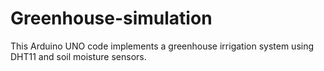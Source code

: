 # Greenhouse-simulation
This Arduino UNO code implements a greenhouse irrigation system using DHT11 and soil moisture sensors.
